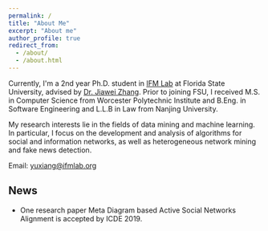 ```yaml
---
permalink: /
title: "About Me"
excerpt: "About me"
author_profile: true
redirect_from: 
  - /about/
  - /about.html
---
```


Currently, I'm a 2nd year Ph.D. student in [IFM Lab](http://www.ifmlab.org/) at Florida State University, advised by [Dr. Jiawei Zhang](http://www.ifmlab.org/). Prior to joining FSU, I received M.S. in Computer Science from Worcester Polytechnic Institute and B.Eng. in Software Engineering and L.L.B in Law from Nanjing University.​

My research interests lie in the fields of data mining and machine learning. In particular, I focus on the development and analysis of algorithms for social and information networks, as well as heterogeneous network mining and fake news detection.


​Email: yuxiang@ifmlab.org


News
------
* One research paper Meta Diagram based Active Social Networks Alignment is accepted by ICDE 2019.
